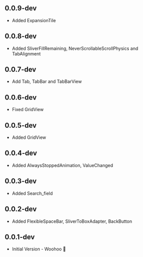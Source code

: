## 0.0.9-dev

- Added ExpansionTile

## 0.0.8-dev

- Added SliverFillRemaining, NeverScrollableScrollPhysics and TabAlignment

## 0.0.7-dev

- Add Tab, TabBar and TabBarView

## 0.0.6-dev

- Fixed GridView

## 0.0.5-dev

- Added GridView

## 0.0.4-dev

- Added AlwaysStoppedAnimation, ValueChanged

## 0.0.3-dev

- Added Search_field

## 0.0.2-dev

- Added FlexibleSpaceBar, SliverToBoxAdapter, BackButton

## 0.0.1-dev

- Initial Version - Woohoo 🥳
